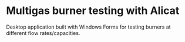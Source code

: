 # Multigas burner testing with Alicat
Desktop application built with Windows Forms for testing burners at different flow rates/capacities.
